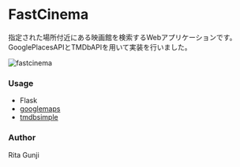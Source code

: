 # FastCinema
指定された場所付近にある映画館を検索するWebアプリケーションです。  
GooglePlacesAPIとTMDbAPIを用いて実装を行いました。
  
![fastcinema](https://user-images.githubusercontent.com/48997441/63089497-0b2b5e00-bf93-11e9-8914-14ac8b3f877f.gif)  

### Usage
- Flask
- [googlemaps](https://github.com/googlemaps/google-maps-services-python)
- [tmdbsimple](https://github.com/celiao/tmdbsimple)  
  
### Author
Rita Gunji
